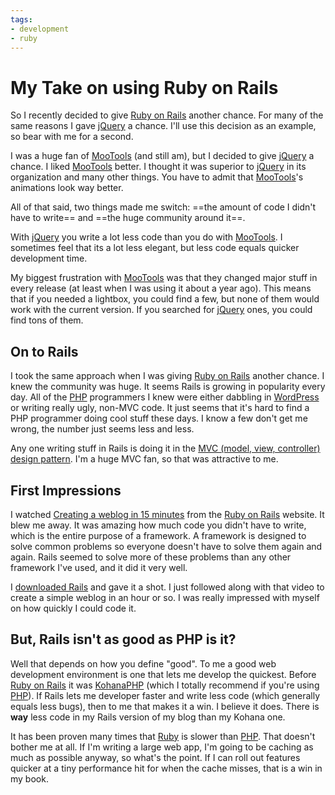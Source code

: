 ```yaml
---
tags:
- development
- ruby
---
```


# My Take on using Ruby on Rails

So I recently decided to give [Ruby on Rails][] another chance. For many of the same reasons I gave [jQuery][] a chance. I'll use this decision as an example, so bear with me for a second.

I was a huge fan of [MooTools][] (and still am), but I decided to give [jQuery][] a chance. I liked [MooTools][] better. I thought it was superior to [jQuery][] in its organization and many other things. You have to admit that [MooTools][]'s animations look way better.

All of that said, two things made me switch: ==the amount of code I didn't have to write== and ==the huge community around it==.

With [jQuery][] you write a lot less code than you do with [MooTools][]. I sometimes feel that its a lot less elegant, but less code equals quicker development time.

My biggest frustration with [MooTools][] was that they changed major stuff in every release (at least when I was using it about a year ago). This means that if you needed a lightbox, you could find a few, but none of them would work with the current version. If you searched for [jQuery][] ones, you could find tons of them.

## On to Rails

I took the same approach when I was giving [Ruby on Rails][] another chance. I knew the community was huge. It seems Rails is growing in popularity every day. All of the [PHP][] programmers I knew were either dabbling in [WordPress][] or writing really ugly, non-MVC code. It just seems that it's hard to find a PHP programmer doing cool stuff these days. I know a few don't get me wrong, the number just seems less and less.

Any one writing stuff in Rails is doing it in the [MVC (model, view, controller) design pattern](http://en.wikipedia.org/wiki/Model-view-controller). I'm a huge MVC fan, so that was attractive to me.

## First Impressions

I watched [Creating a weblog in 15 minutes](http://media.rubyonrails.org/video/rails_blog_2.mov) from the [Ruby on Rails][] website. It blew me away. It was amazing how much code you didn't have to write, which is the entire purpose of a framework. A framework is designed to solve common problems so everyone doesn't have to solve them again and again. Rails seemed to solve more of these problems than any other framework I've used, and it did it very well.

I [downloaded Rails](http://rubyonrails.org/download) and gave it a shot. I just followed along with that video to create a simple weblog in an hour or so.  I was really impressed with myself on how quickly I could code it.

## But, Rails isn't as good as PHP is it?

Well that depends on how you define "good". To me a good web development environment is one that lets me develop the quickest. Before [Ruby on Rails][] it was [KohanaPHP][] (which I totally recommend if you're using [PHP][]). If Rails lets me developer faster and write less code (which generally equals less bugs), then to me that makes it a win. I believe it does. There is **way** less code in my Rails version of my blog than my Kohana one.

It has been proven many times that [Ruby][] is slower than [PHP][]. That doesn't bother me at all. If I'm writing a large web app, I'm going to be caching as much as possible anyway, so what's the point. If I can roll out features quicker at a tiny performance hit for when the cache misses, that is a win in my book.

[Ruby on Rails]: http://rubyonrails.org/
[jQuery]: http://jquery.com/
[MooTools]: http://mootools.net/
[PHP]: http://php.net/
[WordPress]: http://wordpress.org/
[KohanaPHP]: http://kohanaphp.com/
[Ruby]: http://ruby-lang.org/
